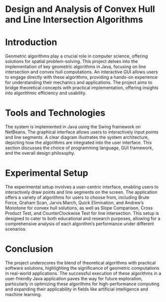 # Design and Analysis of Convex Hull and Line Intersection Algorithms

# Introduction
Geometric algorithms play a crucial role in computer science, offering solutions for spatial problem-solving. This
project delves into the implementation of key geometric algorithms in Java, focusing on line intersection and convex
hull computations. An interactive GUI allows users to engage directly with these algorithms, providing a hands-on
experience for understanding their mechanics and applications. The project aims to bridge theoretical concepts
with practical implementation, offering insights into algorithmic efficiency and usability.

# Tools and Technologies
The system is implemented in Java using the Swing framework on NetBeans. The graphical interface allows users
to interactively input points and line segments. A clear
diagram illustrates the system architecture, depicting how
the algorithms are integrated into the user interface. This
section discusses the choice of programming language,
GUI framework, and the overall design philosophy.

# Experimental Setup
The experimental setup involves a user-centric interface,
enabling users to interactively draw points and line segments on the screen. The application offers a variety
of algorithms for users to choose from, including Brute
Force, Graham Scan, Jarvis March, Quick Elimination,
and Andrew’s Monotone for convex hull solutions, as well
as Slope Comparison, Cross Product Test, and CounterClockwise Test for line intersection. This setup is designed to cater to both educational and research purposes,
allowing for a comprehensive analysis of each algorithm’s
performance under different scenarios.

# Conclusion
The project underscores the blend of theoretical algorithms with practical software solutions, highlighting the significance of geometric computations in real-world applications. The successful execution of these algorithms in a user-friendly Java application paves the way for future exploration, particularly in optimizing these algorithms for high-performance computing and expanding their applicability in fields like artificial intelligence and machine learning.
